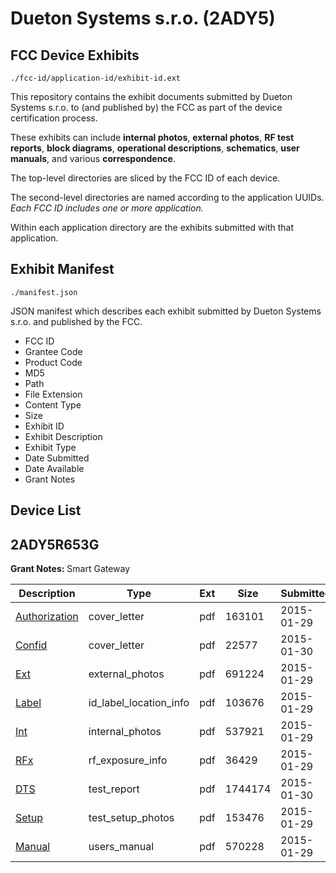 # Dueton Systems s.r.o. (2ADY5)
## FCC Device Exhibits

```
./fcc-id/application-id/exhibit-id.ext
```

This repository contains the exhibit documents submitted by Dueton Systems s.r.o. to (and published by) the FCC as part of the device certification process.

These exhibits can include **internal photos**, **external photos**, **RF test reports**, **block diagrams**, **operational descriptions**, **schematics**, **user manuals**, and various **correspondence**.

The top-level directories are sliced by the FCC ID of each device.

The second-level directories are named according to the application UUIDs. *Each FCC ID includes one or more application.*

Within each application directory are the exhibits submitted with that application. 

## Exhibit Manifest

```
./manifest.json
```

JSON manifest which describes each exhibit submitted by Dueton Systems s.r.o. and published by the FCC.

- FCC ID
- Grantee Code
- Product Code
- MD5
- Path
- File Extension
- Content Type
- Size
- Exhibit ID
- Exhibit Description
- Exhibit Type
- Date Submitted
- Date Available
- Grant Notes

## Device List
## 2ADY5R653G
**Grant Notes:** Smart Gateway

| Description | Type | Ext | Size | Submitted | Available |
| ----------- | ---- | --- | ---- | --------- | --------- |
| [Authorization](2ADY5R653G/9c6b62b4530b08b9c3fe6b5847de9c2a/2518447.pdf) | cover_letter | pdf | 163101 | 2015-01-29 | 2015-01-30 |
| [Confid](2ADY5R653G/9c6b62b4530b08b9c3fe6b5847de9c2a/2518605.pdf) | cover_letter | pdf | 22577 | 2015-01-30 | 2015-01-30 |
| [Ext](2ADY5R653G/9c6b62b4530b08b9c3fe6b5847de9c2a/2518443.pdf) | external_photos | pdf | 691224 | 2015-01-29 | 2015-01-30 |
| [Label](2ADY5R653G/9c6b62b4530b08b9c3fe6b5847de9c2a/2518446.pdf) | id_label_location_info | pdf | 103676 | 2015-01-29 | 2015-01-30 |
| [Int](2ADY5R653G/9c6b62b4530b08b9c3fe6b5847de9c2a/2518445.pdf) | internal_photos | pdf | 537921 | 2015-01-29 | 2015-01-30 |
| [RFx](2ADY5R653G/9c6b62b4530b08b9c3fe6b5847de9c2a/2518449.pdf) | rf_exposure_info | pdf | 36429 | 2015-01-29 | 2015-01-30 |
| [DTS](2ADY5R653G/9c6b62b4530b08b9c3fe6b5847de9c2a/2518606.pdf) | test_report | pdf | 1744174 | 2015-01-30 | 2015-01-30 |
| [Setup](2ADY5R653G/9c6b62b4530b08b9c3fe6b5847de9c2a/2518450.pdf) | test_setup_photos | pdf | 153476 | 2015-01-29 | 2015-01-30 |
| [Manual](2ADY5R653G/9c6b62b4530b08b9c3fe6b5847de9c2a/2518448.pdf) | users_manual | pdf | 570228 | 2015-01-29 | 2015-01-30 |
